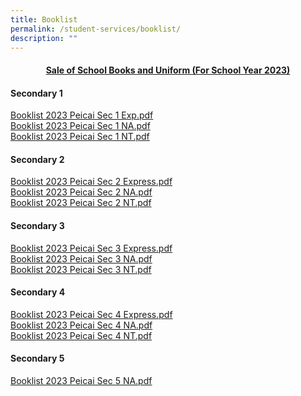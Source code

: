 ```yaml
---
title: Booklist
permalink: /student-services/booklist/
description: ""
---
```

<h4 style="text-align: center;"><strong><u>Sale of School Books and Uniform (For School Year 2023)</u></strong></h4>
<h4><strong>Secondary 1</strong></h4>
<p><a href="/files/Booklist%202023%20PCSS%20%20Sec%201Exp.pdf" target="">Booklist 2023 Peicai Sec 1 Exp.pdf</a><br><a href="/files/Booklist%202023%20PCSS%20%20Sec%201NA.pdf" target="">Booklist 2023 Peicai Sec 1 NA.pdf</a><br><a href="/files/Booklist%202023%20PCSS%20%20Sec%201NT.pdf" target="">Booklist 2023 Peicai Sec 1 NT.pdf</a></p>
<h4><strong>Secondary 2</strong></h4>
<p><a href="/files/Booklist 2024 Peicai Sec 2 Exp.pdf" target="">Booklist 2023 Peicai Sec 2 Express.pdf</a><br><a href="/files/Booklist%202023%20PCSS%20%20Sec%202NA.pdf" target="">Booklist 2023 Peicai Sec 2 NA.pdf</a><br><a href="/files/Booklist%202023%20PCSS%20%20Sec%202NT.pdf" target="">Booklist 2023 Peicai Sec 2 NT.pdf</a></p>
<h4><strong>Secondary 3</strong></h4>
<p><a href="/files/Booklist%202023%20PCSS%20%20Sec%203%20Exp.pdf" target="">Booklist 2023 Peicai Sec 3 Express.pdf</a><br><a href="/files/Booklist%202023%20PCSS%20%20Sec%203NA.pdf" target="">Booklist 2023 Peicai Sec 3 NA.pdf</a><br><a href="/files/Booklist%202023%20PCSS%20%20Sec%203NT.pdf" target="">Booklist 2023 Peicai Sec 3 NT.pdf</a></p>
<h4><strong>Secondary 4</strong></h4>
<p><a href="/files/Booklist%202023%20PCSS%20%20Sec%204%20Exp.pdf" target="">Booklist 2023 Peicai Sec 4 Express.pdf</a><br><a href="/files/Booklist%202023%20PCSS%20%20Sec%204NA.pdf" target="">Booklist 2023 Peicai Sec 4 NA.pdf</a><br><a href="/files/Booklist%202023%20PCSS%20%20Sec%204NT.pdf" target="">Booklist 2023 Peicai Sec 4 NT.pdf</a></p>
<h4><strong>Secondary 5</strong></h4>
<p><a href="/files/Booklist%202023%20PCSS%20%20Sec%205NA.pdf" target="">Booklist 2023 Peicai Sec 5 NA.pdf</a></p>
